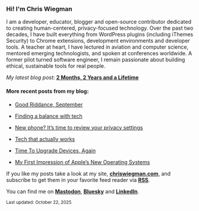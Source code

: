 ### Hi! I'm Chris Wiegman

I am a developer, educator, blogger and open-source contributor dedicated to creating human-centered, privacy-focused technology. Over the past two decades, I have built everything from WordPress plugins (including iThemes Security) to Chrome extensions, development environments and developer tools. A teacher at heart, I have lectured in aviation and computer science, mentored emerging technologists, and spoken at conferences worldwide. A former pilot turned software engineer, I remain passionate about building ethical, sustainable tools for real people.

_My latest blog post_: **[2 Months, 2 Years and a Lifetime](https://chriswiegman.com/2025/10/2-months-2-years-and-a-lifetime/)**

#### More recent posts from my blog:



- [Good Riddance, September](https://chriswiegman.com/2025/09/good-riddance-september/)

- [Finding a balance with tech](https://chriswiegman.com/2025/09/finding-a-balance-with-tech/)

- [New phone? It’s time to review your privacy settings](https://chriswiegman.com/2025/09/new-phone-its-time-to-review-your-privacy-settings/)

- [Tech that actually works](https://chriswiegman.com/2025/09/tech-that-actually-works/)

- [Time To Upgrade Devices, Again](https://chriswiegman.com/2025/09/time-to-upgrade-devices-again/)

- [My First Impression of Apple’s New Operating Systems](https://chriswiegman.com/2025/09/my-first-impression-of-apples-new-operating-systems/)

If you like my posts take a look at my site, **[chriswiegman.com](https://chriswiegman.com/)**, and subscribe to get them in your favorite feed reader via **[RSS](https://chriswiegman.com/feed)**.

You can find me on **[Mastodon](https://mastodon.chriswiegman.com/@chris)**, **[Bluesky](https://bsky.app/profile/chriswiegman.com)** and **[LinkedIn](https://www.linkedin.com/in/chriswiegman)**.

<sub>Last updated: October 22, 2025</sub>
